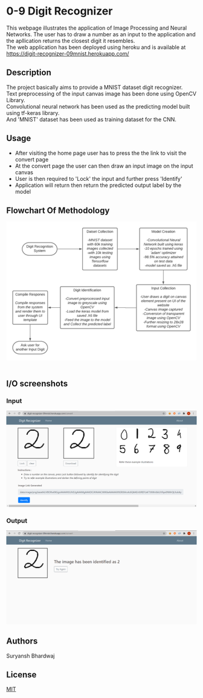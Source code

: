# 0-9 Digit Recognizer
This webpage illustrates the application of Image Processing and Neural Networks.
The user has to draw a number as an input to the application and the apllication returns the closest digit it resembles.<br>
The web application has been deployed using heroku and is available at <br>
https://digit-recognizer-09mnist.herokuapp.com/
## Description
The project basically aims to provide a MNIST dataset digit recognizer.<br>
Text preprocessing of the input canvas image has been done using OpenCV Library.<br>
Convolutional neural network has been used as the predicting model built using tf-keras library.<br>
And 'MNIST' dataset has been used as training dataset for the CNN.<br>
## Usage
<ul>
<li>After visiting the home page user has to press the the link to visit the convert page</li>
<li>At the convert page the user can then draw an input image on the input canvas</li>
<li>User is then required to 'Lock' the input and further press 'Identify'</li>
<li>Application will return then return the predicted output label by the model</li>
</ul>

## Flowchart Of Methodology
![](screenshots/MNIST_flowchart.png)
<br>
<br>
## I/O screenshots
### Input
![](screenshots/inp.PNG)
<br>

### Output
![](screenshots/out.PNG)


## Authors
Suryansh Bhardwaj

## License
[MIT](https://choosealicense.com/licenses/mit/)


